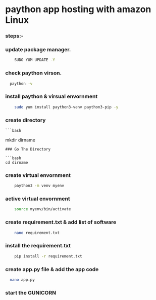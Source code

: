 # paython app hosting with amazon Linux

  ###  steps:-
### update package manager.
 ```bash
	 SUDO YUM UPDATE -Y
```
### check paython virson.
```bash	
  paython -v
```
### install paython & virsual envornment
 ```bash
	 sudo yum install paython3-venv paython3-pip -y
```
### create directory
	```bash
   mkdir dirname
 ```
### Go The Directory

```bash
cd dirname
```
### create virtual envornment
 ```bash
	 paython3 -m venv myenv
```
### active virtual envornment
 ```bash
	 source myenv/bin/activate
```
### create requirement.txt & add list of software
 ```bash
	 nano requirement.txt
```
### install the requirement.txt
 ```bash
	 pip install -r requirement.txt
```
### create app.py file & add the app code
```bash	
  nano app.py
```
### start the GUNICORN 
 ```bash
